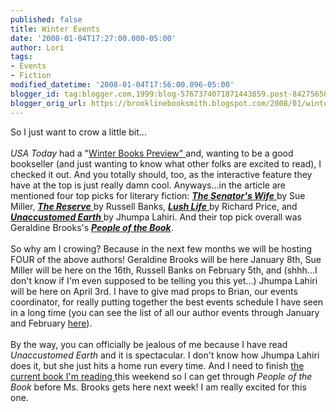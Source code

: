 ```yaml
---
published: false
title: Winter Events
date: '2008-01-04T17:27:00.000-05:00'
author: Lori
tags:
- Events
- Fiction
modified_datetime: '2008-01-04T17:56:00.096-05:00'
blogger_id: tag:blogger.com,1999:blog-5767374071871443859.post-8427565808121421902
blogger_orig_url: https://brooklinebooksmith.blogspot.com/2008/01/winter-events.html
---
```


So I just want to crow a little bit...<br /><br /><em>USA Today</em> had a "<a href="https://www.usatoday.com/life/books/news/2008-01-02-winter-books_N.htm">Winter Books Preview" </a>and, wanting to be a good bookseller (and just wanting to know what other folks are excited to read), I checked it out. And you totally should, too, as the interactive feature they have at the top is just really damn cool. Anyways...in the article are mentioned four top picks for literary fiction: <a href="https://brookline.booksense.com/NASApp/store/Product?s=showproduct&amp;isbn=9780307264206"><strong><em>The Senator's Wife</em></strong> </a>by Sue Miller, <a href="https://brookline.booksense.com/NASApp/store/Product?s=showproduct&amp;isbn=9780061430251"><strong><em>The Reserve</em></strong> </a>by Russell Banks, <a href="https://brookline.booksense.com/NASApp/store/Product?s=showproduct&amp;isbn=9780374299255"><strong><em>Lush Life</em></strong> </a>by Richard Price, and <a href="https://brookline.booksense.com/NASApp/store/Product?s=showproduct&amp;isbn=9780307265739"><strong><em>Unaccustomed Earth</em></strong> </a>by Jhumpa Lahiri. And their top pick overall was Geraldine Brooks's <em><strong><a href="https://brookline.booksense.com/NASApp/store/Product?s=showproduct&amp;isbn=9780670018215">People of the Book</a></strong></em>.<br /><br />So why am I crowing? Because in the next few months we will be hosting FOUR of the above authors! Geraldine Brooks will be here January 8th, Sue Miller will be here on the 16th, Russell Banks on February 5th, and (shhh...I don't know if I'm even supposed to be telling you this yet...) Jhumpa Lahiri will be here on April 3rd. I have to give mad props to Brian, our events coordinator, for really putting together the best events schedule I have seen in a long time (you can see the list of all our author events through January and February <a href="https://brooklinebooksmith.com/Events/MainEvent.html">here</a>).<br /><br />By the way, you can officially be jealous of me because I have read <em>Unaccustomed Earth</em> and it is spectacular. I don't know how Jhumpa Lahiri does it, but she just hits a home run every time. And I need to finish <a href="https://brookline.booksense.com/NASApp/store/Product?s=showproduct&amp;isbn=9780446580076">the current book I'm reading </a>this weekend so I can get through <em>People of the Book</em> before Ms. Brooks gets here next week! I am really excited for this one.